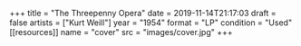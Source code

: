 +++
title = "The Threepenny Opera"
date = 2019-11-14T21:17:03
draft = false
artists = ["Kurt Weill"]
year = "1954"
format = "LP"
condition = "Used"
[[resources]]
  name = "cover"
  src = "images/cover.jpg"
+++
